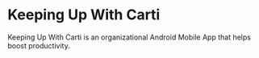 # Keeping Up With Carti
Keeping Up With Carti is an organizational Android Mobile App that helps boost productivity.
